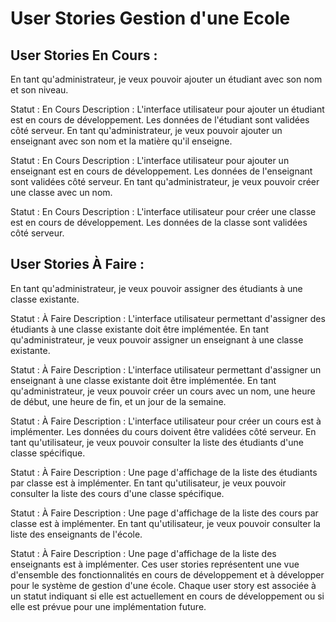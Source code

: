 # User Stories Gestion d'une Ecole

## User Stories En Cours :
En tant qu'administrateur, je veux pouvoir ajouter un étudiant avec son nom et son niveau.

Statut : En Cours
Description : L'interface utilisateur pour ajouter un étudiant est en cours de développement. Les données de l'étudiant sont validées côté serveur.
En tant qu'administrateur, je veux pouvoir ajouter un enseignant avec son nom et la matière qu'il enseigne.

Statut : En Cours
Description : L'interface utilisateur pour ajouter un enseignant est en cours de développement. Les données de l'enseignant sont validées côté serveur.
En tant qu'administrateur, je veux pouvoir créer une classe avec un nom.

Statut : En Cours
Description : L'interface utilisateur pour créer une classe est en cours de développement. Les données de la classe sont validées côté serveur.

## User Stories À Faire :
En tant qu'administrateur, je veux pouvoir assigner des étudiants à une classe existante.

Statut : À Faire
Description : L'interface utilisateur permettant d'assigner des étudiants à une classe existante doit être implémentée.
En tant qu'administrateur, je veux pouvoir assigner un enseignant à une classe existante.

Statut : À Faire
Description : L'interface utilisateur permettant d'assigner un enseignant à une classe existante doit être implémentée.
En tant qu'administrateur, je veux pouvoir créer un cours avec un nom, une heure de début, une heure de fin, et un jour de la semaine.

Statut : À Faire
Description : L'interface utilisateur pour créer un cours est à implémenter. Les données du cours doivent être validées côté serveur.
En tant qu'utilisateur, je veux pouvoir consulter la liste des étudiants d'une classe spécifique.

Statut : À Faire
Description : Une page d'affichage de la liste des étudiants par classe est à implémenter.
En tant qu'utilisateur, je veux pouvoir consulter la liste des cours d'une classe spécifique.

Statut : À Faire
Description : Une page d'affichage de la liste des cours par classe est à implémenter.
En tant qu'utilisateur, je veux pouvoir consulter la liste des enseignants de l'école.

Statut : À Faire
Description : Une page d'affichage de la liste des enseignants est à implémenter.
Ces user stories représentent une vue d'ensemble des fonctionnalités en cours de développement et à développer pour le système de gestion d'une école. Chaque user story est associée à un statut indiquant si elle est actuellement en cours de développement ou si elle est prévue pour une implémentation future.